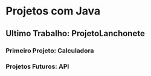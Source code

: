# Projetos com Java

## Ultimo Trabalho: ProjetoLanchonete

### Primeiro Projeto: Calculadora

### Projetos Futuros: API
